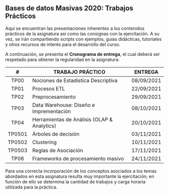 ## Bases de datos Masivas 2020: Trabajos Prácticos

Aquí se encuentran las presentaciones inherentes a los contenidos prácticos de la asignatura así como las consignas con la ejercitación. A su vez, se irán compartiendo scripts con ejemplos, guías didácticas, tutoriales y otros recursos de interés para el desarrollo del curso.

A continuación, se presenta el __Cronograma de entrega__, el cual deberá ser respetado para obtener la regularidad en la asignatura:

|    #   | TRABAJO PRÁCTICO                            |   ENTREGA  |
|:------:|---------------------------------------------|:----------:|
|  TP00  | Nociones de Estadística Descriptiva         | 08/09/2021 |
|  TP01  | Procesos ETL                                | 22/09/2021 |
|  TP02  | Preprocesamiento                            | 29/09/2021 |
|  TP03  | Data Warehouse: Diseño e Imprementación     | 08/10/2021 |
|  TP04  | Herramientas de Análisis (OLAP & Analytics) | 20/10/2021 |
| TP0501 | Árboles de decisión                         | 03/11/2021 |
| TP0502 | Clustering                                  | 10/11/2021 |
| TP0503 | Reglas de Asociación                        | 17/11/2021 |
| TP06   | Frameworks de procesamiento masivo          | 24/11/2021 |

Para una correcta incorporación de los conceptos asociados a los temas abordados en esta asignatura resulta muy importante la ejercitación; en función de ello se determina la cantidad de trabajos y carga horaria utilizada para la práctica.
